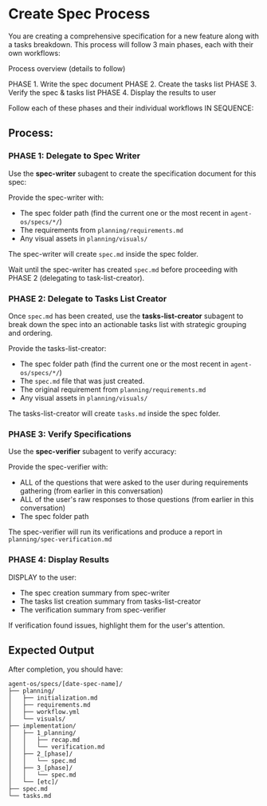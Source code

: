 # Create Spec Process

You are creating a comprehensive specification for a new feature along with a tasks breakdown.  This process will follow 3 main phases, each with their own workflows:

Process overview (details to follow)

PHASE 1. Write the spec document
PHASE 2. Create the tasks list
PHASE 3. Verify the spec & tasks list
PHASE 4. Display the results to user

Follow each of these phases and their individual workflows IN SEQUENCE:

## Process:

### PHASE 1: Delegate to Spec Writer

Use the **spec-writer** subagent to create the specification document for this spec:

Provide the spec-writer with:
- The spec folder path (find the current one or the most recent in `agent-os/specs/*/`)
- The requirements from `planning/requirements.md`
- Any visual assets in `planning/visuals/`

The spec-writer will create `spec.md` inside the spec folder.

Wait until the spec-writer has created `spec.md` before proceeding with PHASE 2 (delegating to task-list-creator).

### PHASE 2: Delegate to Tasks List Creator

Once `spec.md` has been created, use the **tasks-list-creator** subagent to break down the spec into an actionable tasks list with strategic grouping and ordering.

Provide the tasks-list-creator:
- The spec folder path (find the current one or the most recent in `agent-os/specs/*/`)
- The `spec.md` file that was just created.
- The original requirement from `planning/requirements.md`
- Any visual assets in `planning/visuals/`

The tasks-list-creator will create `tasks.md` inside the spec folder.

### PHASE 3: Verify Specifications

Use the **spec-verifier** subagent to verify accuracy:

Provide the spec-verifier with:
- ALL of the questions that were asked to the user during requirements gathering (from earlier in this conversation)
- ALL of the user's raw responses to those questions (from earlier in this conversation)
- The spec folder path

The spec-verifier will run its verifications and produce a report in `planning/spec-verification.md`

### PHASE 4: Display Results

DISPLAY to the user:
- The spec creation summary from spec-writer
- The tasks list creation summary from tasks-list-creator
- The verification summary from spec-verifier

If verification found issues, highlight them for the user's attention.

## Expected Output

After completion, you should have:

```
agent-os/specs/[date-spec-name]/
├── planning/
│   ├── initialization.md
│   ├── requirements.md
│   ├── workflow.yml
│   └── visuals/
├── implementation/
│   ├── 1_planning/
│   │   ├── recap.md
│   │   └── verification.md
│   ├── 2_[phase]/
│   │   └── spec.md
│   ├── 3_[phase]/
│   │   └── spec.md
│   └── [etc]/
├── spec.md
└── tasks.md
```
